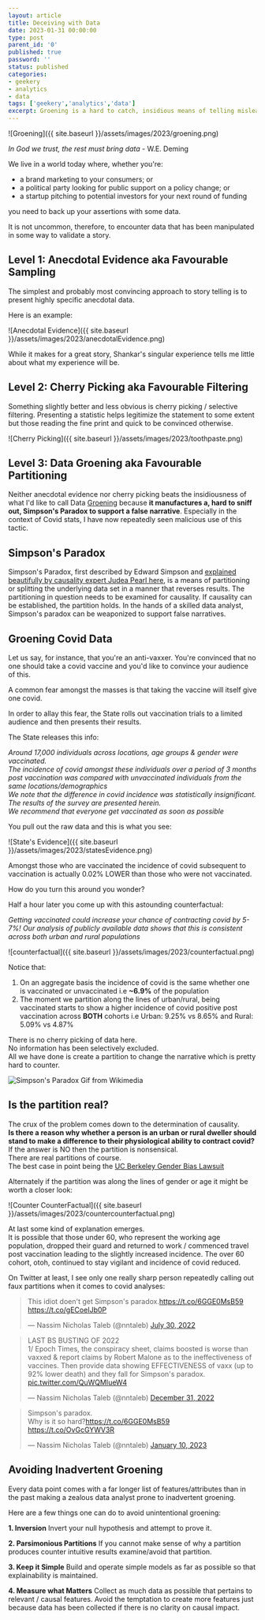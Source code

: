 ```yaml
---
layout: article
title: Deceiving with Data
date: 2023-01-31 00:00:00
type: post
parent_id: '0'
published: true
password: ''
status: published
categories:
- geekery
- analytics
- data
tags: ['geekery','analytics','data']
excerpt: Groening is a hard to catch, insidious means of telling misleading stories with Data
---
```


![Groening]({{ site.baseurl }}/assets/images/2023/groening.png)    


*In God we trust, the rest must bring data* - W.E. Deming    
  


We live in a world today where, whether you're:
- a brand marketing to your consumers; or
- a political party looking for public support on a policy change; or   
- a startup pitching to potential investors for your next round of funding   
 
you need to back up your assertions with some data.  

It is not uncommon, therefore, to encounter data that has been manipulated in some way to validate a story.   

## Level 1: Anecdotal Evidence aka Favourable Sampling

The simplest and probably most convincing approach to story telling is to present highly specific anecdotal data.   

Here is an example:

![Anecdotal Evidence]({{ site.baseurl }}/assets/images/2023/anecdotalEvidence.png)

While it makes for a great story, Shankar's singular experience tells me little about what my experience will be.   
## Level 2: Cherry Picking aka Favourable Filtering

Something slightly better and less obvious is cherry picking / selective filtering. Presenting a statistic helps legitimize the statement to some extent but those reading the fine print and quick to be convinced otherwise.  

![Cherry Picking]({{ site.baseurl }}/assets/images/2023/toothpaste.png)

## Level 3: Data Groening aka Favourable Partitioning

Neither anecdotal evidence nor cherry picking beats the insidiousness of what I'd like to call Data [Groening](https://en.wikipedia.org/wiki/Matt_Groening) because **it manufactures a, hard to sniff out, Simpson's Paradox to support a false narrative**. Especially in the context of Covid stats, I have now repeatedly seen malicious use of this tactic.   

## Simpson's Paradox

Simpson's Paradox, first described by Edward Simpson and [explained beautifully by causality expert Judea Pearl here](https://ftp.cs.ucla.edu/pub/stat_ser/r414.pdf), is a means of partitioning or splitting the underlying data set in a manner that reverses results. The partitioning in question needs to be examined for causality. If causality can be established, the partition holds. In the hands of a skilled data analyst, Simpson's paradox can be weaponized to support false narratives.  
## Groening Covid Data

Let us say, for instance, that you're an anti-vaxxer. You're convinced that no one should take a covid vaccine and you'd like to convince your audience of this.  

A common fear amongst the masses is that taking the vaccine will itself give one covid.  

In order to allay this fear, the State rolls out vaccination trials to a limited audience and then presents their results.  

The State releases this info:  

*Around 17,000 individuals across locations, age groups & gender were vaccinated.*   
*The incidence of covid amongst these individuals over a period of 3 months post vaccination was compared with unvaccinated individuals from the same locations/demographics*   
*We note that the difference in covid incidence was statistically insignificant.*   
*The results of the survey are presented herein.*   
*We recommend that everyone get vaccinated as soon as possible*   

You pull out the raw data and this is what you see:    

![State's Evidence]({{ site.baseurl }}/assets/images/2023/statesEvidence.png)

Amongst those who are vaccinated the incidence of covid subsequent to vaccination is actually 0.02% LOWER than those who were not vaccinated.  

How do you turn this around you wonder?  

Half a hour later you come up with this astounding counterfactual:

*Getting vaccinated could increase your chance of contracting covid by 5-7%!*
*Our analysis of publicly available data shows that this is consistent across both urban and rural populations*

![counterfactual]({{ site.baseurl }}/assets/images/2023/counterfactual.png)

Notice that:  
1. On an aggregate basis the incidence of covid is the same whether one is vaccinated or unvaccinated i.e **~6.9%** of the population   
2. The moment we partition along the lines of urban/rural, being vaccinated starts to show a higher incidence of covid positive post vaccination across **BOTH** cohorts i.e Urban: 9.25% vs 8.65% and Rural: 5.09% vs 4.87%   

There is no cherry picking of data here.   
No information has been selectively excluded.  
All we have done is create a partition to change the narrative which is pretty hard to counter.    

![Simpson's Paradox Gif from Wikimedia](https://upload.wikimedia.org/wikipedia/commons/f/fb/Simpsons_paradox_-_animation.gif)

## Is the partition real?
The crux of the problem comes down to the determination of causality.  
**Is there a reason why whether a person is an urban or rural dweller should stand to make a difference to their physiological ability to contract covid?**  
If the answer is NO then the partition is nonsensical.   
There are real partitions of course.   
The best case in point being the [UC Berkeley Gender Bias Lawsuit](https://setosa.io/simpsons/)  

Alternately if the partition was along the lines of gender or age it might be worth a closer look:  

![Counter CounterFactual]({{ site.baseurl }}/assets/images/2023/countercounterfactual.png)

At last some kind of explanation emerges.  
It is possible that those under 60, who represent the working age population, dropped their guard and returned to work / commenced travel post vaccination leading to the slightly increased incidence. The over 60 cohort, otoh, continued to stay vigilant and incidence of covid reduced.  

On Twitter at least, I see only one really sharp person repeatedly calling out faux partitions when it comes to covid analyses:  

<blockquote class="twitter-tweet"><p lang="en" dir="ltr">This idiot doen&#39;t get Simpson&#39;s paradox.<a href="https://t.co/6GGE0MsB59">https://t.co/6GGE0MsB59</a> <a href="https://t.co/gECoeIJb0P">https://t.co/gECoeIJb0P</a></p>&mdash; Nassim Nicholas Taleb (@nntaleb) <a href="https://twitter.com/nntaleb/status/1553326397388619776?ref_src=twsrc%5Etfw">July 30, 2022</a></blockquote> <script async src="https://platform.twitter.com/widgets.js" charset="utf-8"></script>

<blockquote class="twitter-tweet"><p lang="en" dir="ltr">LAST BS BUSTING OF 2022<br>1/ Epoch Times, the conspiracy sheet, claims boosted is worse than vaxxed &amp; report claims by Robert Malone as to the ineffectiveness of vaccines. Then provide data showing EFFECTIVENESS of vaxx (up to 92% lower death) and they fall for Simpson&#39;s paradox. <a href="https://t.co/QuWQMIueW4">pic.twitter.com/QuWQMIueW4</a></p>&mdash; Nassim Nicholas Taleb (@nntaleb) <a href="https://twitter.com/nntaleb/status/1609320690636800007?ref_src=twsrc%5Etfw">December 31, 2022</a></blockquote> <script async src="https://platform.twitter.com/widgets.js" charset="utf-8"></script>

<blockquote class="twitter-tweet"><p lang="en" dir="ltr">Simpson&#39;s paradox.<br>Why is it so hard?<a href="https://t.co/6GGE0MsB59">https://t.co/6GGE0MsB59</a> <a href="https://t.co/OvGcGYWV3R">https://t.co/OvGcGYWV3R</a></p>&mdash; Nassim Nicholas Taleb (@nntaleb) <a href="https://twitter.com/nntaleb/status/1612947159787118593?ref_src=twsrc%5Etfw">January 10, 2023</a></blockquote> <script async src="https://platform.twitter.com/widgets.js" charset="utf-8"></script>

## Avoiding Inadvertent Groening

Every data point comes with a far longer list of features/attributes than in the past making a zealous data analyst prone to inadvertent groening.   

Here are a few things one can do to avoid unintentional groening:  

**1. Inversion**
Invert your null hypothesis and attempt to prove it.  

**2. Parsimonious Partitions**
If you cannot make sense of why a partition produces counter intuitive results examine/avoid that partition.  

**3. Keep it Simple**
Build and operate simple models as far as possible so that explainability is maintained.  

**4. Measure what Matters**
Collect as much data as possible that pertains to relevant / causal features. Avoid the temptation to create more features just because data has been collected if there is no clarity on causal impact.   